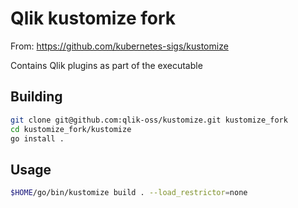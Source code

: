# Qlik kustomize fork

From: https://github.com/kubernetes-sigs/kustomize

Contains Qlik plugins as part of the executable

## Building
```bash
git clone git@github.com:qlik-oss/kustomize.git kustomize_fork
cd kustomize_fork/kustomize
go install .
```

## Usage
```bash
$HOME/go/bin/kustomize build . --load_restrictor=none
```
